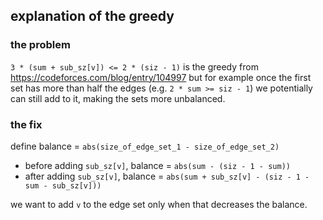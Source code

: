 ## explanation of the greedy

### the problem

`3 * (sum + sub_sz[v]) <= 2 * (siz - 1)` is the greedy from https://codeforces.com/blog/entry/104997 but for example once the first set has more than half the edges (e.g. `2 * sum >= siz - 1`) we potentially can still add to it, making the sets more unbalanced.

### the fix

define balance = `abs(size_of_edge_set_1 - size_of_edge_set_2)`

- before adding `sub_sz[v]`, balance = `abs(sum - (siz - 1 - sum))`
- after adding `sub_sz[v]`, balance = `abs(sum + sub_sz[v] - (siz - 1 - sum - sub_sz[v]))`

we want to add `v` to the edge set only when that decreases the balance.
